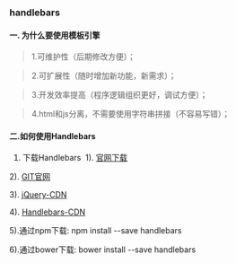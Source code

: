 ### handlebars
#### 一. 为什么要使用模板引擎

> 1.可维护性（后期修改方便）；

> 2.可扩展性（随时增加新功能，新需求）；

> 3.开发效率提高（程序逻辑组织更好，调试方便）；

> 4.html和js分离，不需要使用字符串拼接（不容易写错）；

#### 二.如何使用Handlebars
1. 下载Handlebars
  1). [官网下载](http://handlebarsjs.com./installation.html)
  
  2). [GIT官网](https://github.com/daaain/Handlebars.git)
  
  3). [jQuery-CDN](http://www.bootcdn.cn/jquery/)
  
  4). [Handlebars-CDN](http://www.bootcdn.cn/handlebars.js/)
  
  5).通过npm下载: npm install --save handlebars
  
  6).通过bower下载: bower install --save handlebars
